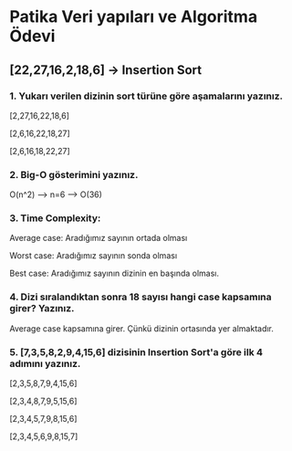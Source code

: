 # Patika Veri yapıları ve Algoritma Ödevi

## [22,27,16,2,18,6] -> Insertion Sort
### 1. Yukarı verilen dizinin sort türüne göre aşamalarını yazınız.
[2,27,16,22,18,6]

[2,6,16,22,18,27]

[2,6,16,18,22,27]


### 2. Big-O gösterimini yazınız.

O(n^2) --> n=6 --> O(36)


### 3. Time Complexity:
Average case: Aradığımız sayının ortada olması

Worst case: Aradığımız sayının sonda olması

Best case: Aradığımız sayının dizinin en başında olması.


### 4. Dizi sıralandıktan sonra 18 sayısı hangi case kapsamına girer? Yazınız.

Average case kapsamına girer. Çünkü dizinin ortasında yer almaktadır.


### 5. [7,3,5,8,2,9,4,15,6] dizisinin Insertion Sort'a göre ilk 4 adımını yazınız.

[2,3,5,8,7,9,4,15,6]

[2,3,4,8,7,9,5,15,6]

[2,3,4,5,7,9,8,15,6]

[2,3,4,5,6,9,8,15,7]
